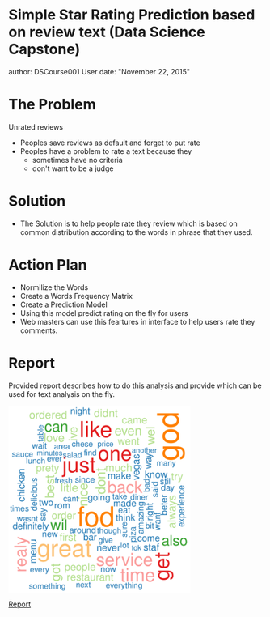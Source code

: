 Simple Star Rating Prediction based on review text (Data Science Capstone)
========================================================
author: DSCourse001 User
date:   "November 22, 2015"

The Problem
========================================================

Unrated reviews

- Peoples save reviews as default and forget to put rate
- Peoples have a problem to rate a text because they 
  - sometimes have no criteria 
  - don't want to be a judge


Solution
========================================================

 - The Solution is to help people rate they review
 which is based on common distribution according to the
 words in phrase that they used.


Action Plan
========================================================

 - Normilize the Words
 - Create a Words Frequency Matrix
 - Create a Prediction Model
 - Using this model predict rating on the fly for users
 - Web masters can use this feartures in interface to
   help users rate they comments.


Report
========================================================

Provided report describes how to do this analysis and 
provide which can be used for text analysis on the fly.

<img border=0 class=center src=wordcloud.png height=370 align="middle">

[Report](DataScienceCapstone_Report.pdf)

